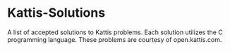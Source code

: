 # Kattis-Solutions

A list of accepted solutions to Kattis problems. 
Each solution utilizes the C programming language.
These problems are courtesy of open.kattis.com.
